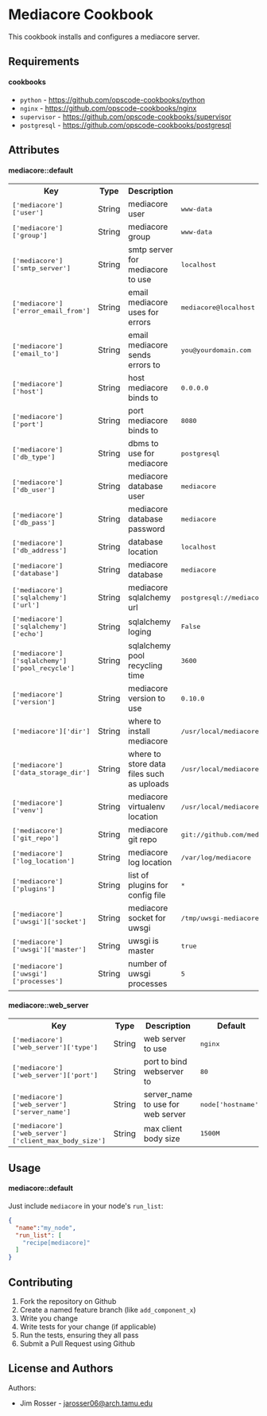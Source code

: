 Mediacore Cookbook
==================
This cookbook installs and configures a mediacore server. 

Requirements
------------

#### cookbooks 
- `python` - https://github.com/opscode-cookbooks/python 
- `nginx` - https://github.com/opscode-cookbooks/nginx 
- `supervisor` - https://github.com/opscode-cookbooks/supervisor 
- `postgresql` - https://github.com/opscode-cookbooks/postgresql  

Attributes
----------

#### mediacore::default
<table>
  <tr>
    <th>Key</th>
    <th>Type</th>
    <th>Description</th>
    <th>Default</th>
  </tr>
  <tr>
    <td><tt>['mediacore']['user']</tt></td>
    <td>String</td>
    <td>mediacore user</td>
    <td><tt>www-data</tt></td>
  </tr>
  <tr>
    <td><tt>['mediacore']['group']</tt></td>
    <td>String</td>
    <td>mediacore group</td>
    <td><tt>www-data</tt></td>
  </tr>
  <tr>
    <td><tt>['mediacore']['smtp_server']</tt></td>
    <td>String</td>
    <td>smtp server for mediacore to use</td>
    <td><tt>localhost</tt></td>
  </tr>
  <tr>
    <td><tt>['mediacore']['error_email_from']</tt></td>
    <td>String</td>
    <td>email mediacore uses for errors</td>
    <td><tt>mediacore@localhost</tt></td>
  </tr>
  <tr>
    <td><tt>['mediacore']['email_to']</tt></td>
    <td>String</td>
    <td>email mediacore sends errors to</td>
    <td><tt>you@yourdomain.com</tt></td>
  </tr>
  <tr>
    <td><tt>['mediacore']['host']</tt></td>
    <td>String</td>
    <td>host mediacore binds to</td>
    <td><tt>0.0.0.0</tt></td>
  </tr>
  <tr>
    <td><tt>['mediacore']['port']</tt></td>
    <td>String</td>
    <td>port mediacore binds to</td>
    <td><tt>8080</tt></td>
  </tr>
  <tr>
    <td><tt>['mediacore']['db_type']</tt></td>
    <td>String</td>
    <td>dbms to use for mediacore</td>
    <td><tt>postgresql</tt></td>
  </tr>
  <tr>
    <td><tt>['mediacore']['db_user']</tt></td>
    <td>String</td>
    <td>mediacore database user</td>
    <td><tt>mediacore</tt></td>
  </tr>
  <tr>
    <td><tt>['mediacore']['db_pass']</tt></td>
    <td>String</td>
    <td>mediacore database password</td>
    <td><tt>mediacore</tt></td>
  </tr>
  <tr>
    <td><tt>['mediacore']['db_address']</tt></td>
    <td>String</td>
    <td>database location</td>
    <td><tt>localhost</tt></td>
  </tr>
  <tr>
    <td><tt>['mediacore']['database']</tt></td>
    <td>String</td>
    <td>mediacore database</td>
    <td><tt>mediacore</tt></td>
  </tr>
  <tr>
    <td><tt>['mediacore']['sqlalchemy']['url']</tt></td>
    <td>String</td>
    <td>mediacore sqlalchemy url</td>
    <td><tt>postgresql://mediacore:mediacore@localhost/mediacore</tt></td>
  </tr>
  <tr>
    <td><tt>['mediacore']['sqlalchemy']['echo']</tt></td>
    <td>String</td>
    <td>sqlalchemy loging</td>
    <td><tt>False</tt></td>
  </tr>
  <tr>
    <td><tt>['mediacore']['sqlalchemy']['pool_recycle']</tt></td>
    <td>String</td>
    <td>sqlalchemy pool recycling time</td>
    <td><tt>3600</tt></td>
  </tr>
  <tr>
    <td><tt>['mediacore']['version']</tt></td>
    <td>String</td>
    <td>mediacore version to use</td>
    <td><tt>0.10.0</tt></td>
  </tr>
  <tr>
    <td><tt>['mediacore']['dir']</tt></td>
    <td>String</td>
    <td>where to install mediacore</td>
    <td><tt>/usr/local/mediacore</tt></td>
  </tr>
  <tr>
    <td><tt>['mediacore']['data_storage_dir']</tt></td>
    <td>String</td>
    <td>where to store data files such as uploads</td>
    <td><tt>/usr/local/mediacore/data</tt></td>
  </tr>
  <tr>
    <td><tt>['mediacore']['venv']</tt></td>
    <td>String</td>
    <td>mediacore virtualenv location</td>
    <td><tt>/usr/local/mediacore/venv</tt></td>
  </tr>
  <tr>
    <td><tt>['mediacore']['git_repo']</tt></td>
    <td>String</td>
    <td>mediacore git repo</td>
    <td><tt>git://github.com/mediacore/mediacore-community.git</tt></td>
  </tr>
  <tr>
    <td><tt>['mediacore']['log_location']</tt></td>
    <td>String</td>
    <td>mediacore log location</td>
    <td><tt>/var/log/mediacore</tt></td>
  </tr>
  <tr>
    <td><tt>['mediacore']['plugins']</tt></td>
    <td>String</td>
    <td>list of plugins for config file</td>
    <td><tt>*</tt></td>
  </tr>
  <tr>
    <td><tt>['mediacore']['uwsgi']['socket']</tt></td>
    <td>String</td>
    <td>mediacore socket for uwsgi</td>
    <td><tt>/tmp/uwsgi-mediacore.sock</tt></td>
  </tr>
  <tr>
    <td><tt>['mediacore']['uwsgi']['master']</tt></td>
    <td>String</td>
    <td>uwsgi is master</td>
    <td><tt>true</tt></td>
  </tr>
  <tr>
    <td><tt>['mediacore']['uwsgi']['processes']</tt></td>
    <td>String</td>
    <td>number of uwsgi processes</td>
    <td><tt>5</tt></td>
  </tr>
</table>

#### mediacore::web_server
<table>
  <tr>
    <th>Key</th>
    <th>Type</th>
    <th>Description</th>
    <th>Default</th>
  </tr>
  <tr>
    <td><tt>['mediacore']['web_server']['type']</tt></td>
    <td>String</td>
    <td>web server to use</td>
    <td><tt>nginx</tt></td>
  </tr>
  <tr>
    <td><tt>['mediacore']['web_server']['port']</tt></td>
    <td>String</td>
    <td>port to bind webserver to</td>
    <td><tt>80</tt></td>
  </tr>
  <tr>
    <td><tt>['mediacore']['web_server']['server_name']</tt></td>
    <td>String</td>
    <td>server_name to use for web server</td>
    <td><tt>node['hostname']</tt></td>
  </tr>
  <tr>
    <td><tt>['mediacore']['web_server']['client_max_body_size']</tt></td>
    <td>String</td>
    <td>max client body size</td>
    <td><tt>1500M</tt></td>
  </tr>
</table>

Usage
-----
#### mediacore::default

Just include `mediacore` in your node's `run_list`:

```json
{
  "name":"my_node",
  "run_list": [
    "recipe[mediacore]"
  ]
}
```

Contributing
------------
1. Fork the repository on Github
2. Create a named feature branch (like `add_component_x`)
3. Write you change
4. Write tests for your change (if applicable)
5. Run the tests, ensuring they all pass
6. Submit a Pull Request using Github

License and Authors
-------------------
Authors:

* Jim Rosser - jarosser06@arch.tamu.edu 
